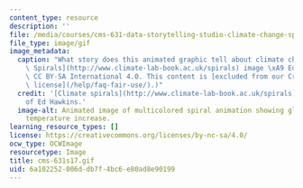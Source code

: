 ```yaml
---
content_type: resource
description: ''
file: /media/courses/cms-631-data-storytelling-studio-climate-change-spring-2017/6a102252006ddb7f4bc6e80ad8e90199_cms-631s17.gif
file_type: image/gif
image_metadata:
  caption: "What story does this animated graphic tell about climate change? ([Climate\
    \ Spirals](http://www.climate-lab-book.ac.uk/spirals) image \xA9 Ed Hawkins, License\
    \ CC BY-SA International 4.0. This content is [excluded from our Creative Commons\
    \ license](/help/faq-fair-use/).)"
  credit: '[Climate spirals](http://www.climate-lab-book.ac.uk/spirals) image courtesy
    of Ed Hawkins.'
  image-alt: Animated image of multicolored spiral animation showing global average
    temperature increase.
learning_resource_types: []
license: https://creativecommons.org/licenses/by-nc-sa/4.0/
ocw_type: OCWImage
resourcetype: Image
title: cms-631s17.gif
uid: 6a102252-006d-db7f-4bc6-e80ad8e90199
---
```

